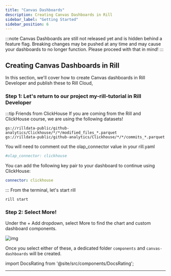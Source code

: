 ```yaml
---
title: "Canvas Dashboards"
description: Creating Canvas Dashboards in Rill
sidebar_label: "Getting Started"
sidebar_position: 6
---
```

:::note
Canvas Dashboards are still not released yet and is hidden behind a feature flag. Breaking changes may be pushed at any time and may cause your dashboards to no longer function. Please proceed with that in mind!
:::

## Creating Canvas Dashboards in Rill 

In this section, we'll cover how to create Canvas dashboards in Rill Developer and publish these to Rill Cloud,


### Step 1: Let's return to our project my-rill-tutorial in Rill Developer

:::tip Friends from ClickHouse
If you are coming from the Rill and ClickHouse course, we are using the following datasets!

```
gs://rilldata-public/github-analytics/Clickhouse/*/*/modified_files_*.parquet
gs://rilldata-public/github-analytics/Clickhouse/*/*/commits_*.parquet
```
You will need to comment out the olap_connector value in your rill.yaml
```yaml
#olap_connector: clickhouse
```
You can add the following key pair to your dashboard to continue using ClickHouse:
```yaml
connector: clickhouse
```
:::
From the terminal, let's start rill

```
rill start 
```

### Step 2: Select More! 

Under the + Add dropdown, select More to find the chart and custom dashboard components.

![img](/img/tutorials/301/add-custom-dashboard.png)

Once you select either of these, a dedicated folder `components` and `canvas-dashboards` will be created.


import DocsRating from '@site/src/components/DocsRating';

---
<DocsRating />